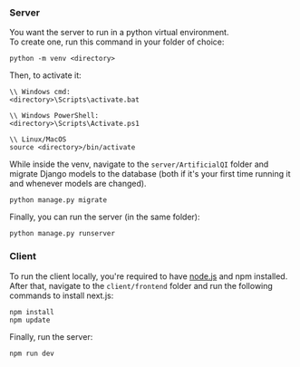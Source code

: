 ### Server
You want the server to run in a python virtual environment.  
To create one, run this command in your folder of choice:
```
python -m venv <directory>
```
Then, to activate it:
```
\\ Windows cmd:
<directory>\Scripts\activate.bat

\\ Windows PowerShell:
<directory>\Scripts\Activate.ps1

\\ Linux/MacOS
source <directory>/bin/activate
```
While inside the venv, navigate to the `server/ArtificialQI` folder and migrate
Django models to the database (both if it's your first time running it and whenever models are changed).
```
python manage.py migrate
```
Finally, you can run the server (in the same folder):
```
python manage.py runserver
```

### Client
To run the client locally, you're required to have [node.js](https://nodejs.org/en) and npm installed. After that, navigate to the `client/frontend` folder and run the following commands to install next.js:
```
npm install
npm update
```
Finally, run the server:
```
npm run dev
```